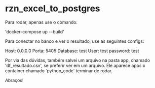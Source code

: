 # rzn_excel_to_postgres

Para rodar, apenas use o comando: 

'docker-compose up --build'

Para conectar no banco e ver o resultado, use as seguintes configs:

Host: 0.0.0.0
Porta: 5405
Database: test
User: test
password: test

Por via das dúvidas, também salvei um arquivo na pasta app, chamado 'df_resultado.csv', se preferir ver em um arquivo. Ele aparece após o container chamado 'python_code' terminar de rodar.

Abraços!
